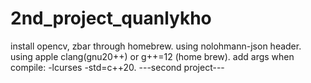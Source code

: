# 2nd_project_quanlykho
install opencv, zbar through homebrew.
using nolohmann-json header.
using apple clang(gnu20++) or g++=12 (home brew).
add args when compile: -lcurses -std=c++20.
 ---second project---
